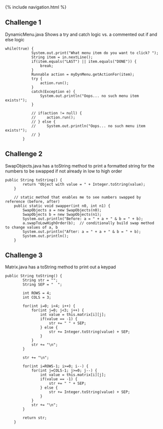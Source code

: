 {% include navigation.html %}
## Challenge 1

DynamicMenu.java
Shows a try and catch logic vs. a commented out if and else logic
```
while(true) {
            System.out.print("What menu item do you want to click? ");
            String item = in.nextLine();
            if(item.equals("LAST") || item.equals("DONE")) {
                break;
            }
            Runnable action = myDynMenu.getActionFor(item);
            try {
                action.run();
            }
            catch(Exception e) {
                System.out.println("Oops... no such menu item exists!");
            }

            // if(action != null) {
            //     action.run();
            // } else {
            //     System.out.println("Oops... no such menu item exists!");
            // }
        }
```
## Challenge 2

SwapObjects.java has a toString method to print a formatted string for the numbers to be swapped if not already in low to high order
```
public String toString() {
        return "Object with value = " + Integer.toString(value);
    }

    // static method that enables me to see numbers swapped by reference (before, after)
    public static void swapper(int n0, int n1) {
        SwapObjects a = new SwapObjects(n0);
        SwapObjects b = new SwapObjects(n1);
        System.out.println("Before: a = " + a + " & b = " + b);
        a.swapToLowHighOrder(b);  // conditionally build swap method to change values of a, b
        System.out.println("After: a = " + a + " & b = " + b);
        System.out.println();
    }
 ```

## Challenge 3

Matrix.java has a toString method to print out a keypad
```
public String toString() {
        String str = "";
        String SEP = "  ";

        int ROWS = 4;
        int COLS = 3;

        for(int i=0; i<4; i++) {
            for(int j=0; j<3; j++) {
                int value = this.matrix[i][j];
                if(value == -1) {
                    str += " " + SEP;
                } else {
                    str += Integer.toString(value) + SEP;
                }
            }
            str += "\n";
        }

        str += "\n";

        for(int i=ROWS-1; i>=0; i--) {
            for(int j=COLS-1; j>=0; j--) {
                int value = this.matrix[i][j];
                if(value == -1) {
                    str += " " + SEP;
                } else {
                    str += Integer.toString(value) + SEP;
                }
            }
            str += "\n";
        }

        return str;
    }
```
